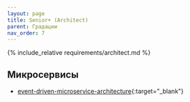 ```yaml
---
layout: page
title: Senior+ (Architect)
parent: Градации
nav_order: 7
---
```


{% include_relative requirements/architect.md %}

## Микросервисы

  * [event-driven-microservice-architecture](https://medium.com/trendyol-tech/event-driven-microservice-architecture-91f80ceaa21e#:~:text=To%20begin%20with%2C%20in%20an,each%2Dother%20via%20event%20messages.&text=Thus%2C%20the%20main%20benefits%20of,via%20events%20before%20the%20need.){:target="_blank"}
